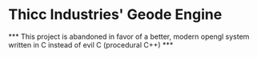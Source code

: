 # Thicc Industries' Geode Engine
*** This project is abandoned in favor of a better, modern opengl system written in C instead of evil C (procedural C++) ***
